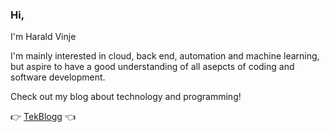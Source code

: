 ### Hi,

I'm Harald Vinje

I'm mainly interested in cloud, back end, automation and machine learning, but aspire to have a good understanding of all asepcts of coding and software development.

Check out my blog about technology and programming!

👉 <a href="https://tekblogg.dev/" target="_blank">TekBlogg</a> 👈
